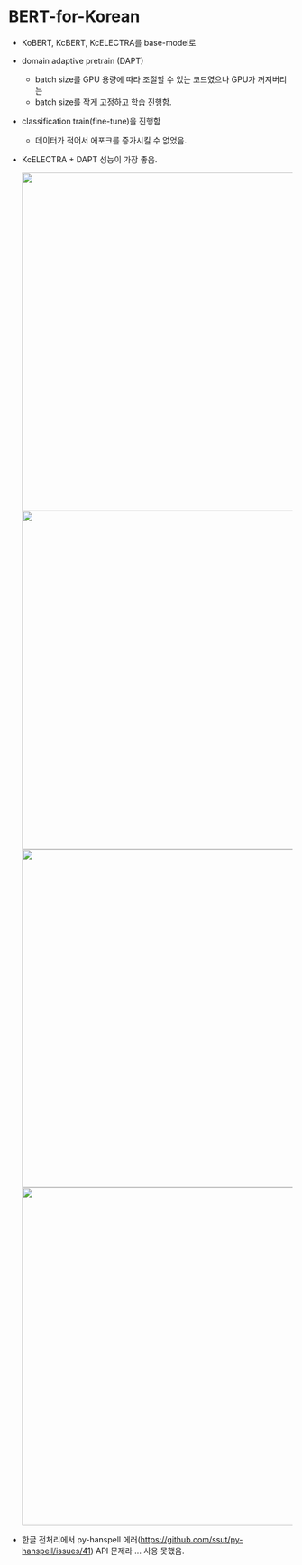 # BERT-for-Korean

- KoBERT, KcBERT, KcELECTRA를 base-model로
- domain adaptive pretrain (DAPT)
    - batch size를 GPU 용량에 따라 조절할 수 있는 코드였으나 GPU가 꺼져버리는
    - batch size를 작게 고정하고 학습 진행함.
- classification train(fine-tune)을 진행함
    - 데이터가 적어서 에포크를 증가시킬 수 없었음.
- KcELECTRA + DAPT 성능이 가장 좋음.
  
   <img width="600" src="https://github.com/4juneko/BERT-for-Korean/assets/126551150/c256eaed-eccd-4771-bb2e-547925486656">  
   <img width="600" src="https://github.com/4juneko/BERT-for-Korean/assets/126551150/ae6e3116-7d57-4c3f-9afe-ae51b750370e">  
   <img width="600" src="https://github.com/4juneko/BERT-for-Korean/assets/126551150/7b43935f-c0f9-4987-96c3-df7438c08314">  
   <img width="600" src="https://github.com/4juneko/BERT-for-Korean/assets/126551150/f45e78f5-fd3c-4ec8-95dc-321dc9ef3b52">  

- 한글 전처리에서 py-hanspell 에러(https://github.com/ssut/py-hanspell/issues/41) API 문제라 ... 사용 못했음.

